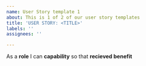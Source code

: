 ```yaml
---
name: User Story template 1
about: This is 1 of 2 of our user story templates
title: 'USER STORY: <TITLE>'
labels: ''
assignees: ''

---
```


As a **role** I can **capability** so that **recieved benefit**
